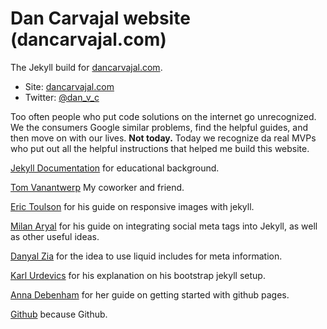 # Dan Carvajal website (dancarvajal.com)


The Jekyll build for [dancarvajal.com](http://dancarvajal.com).

* Site: [dancarvajal.com](http://dancarvajal.com)
* Twitter: [@dan_v_c](http://twitter.com/dan_v_c)

Too often people who put code solutions on the internet go unrecognized. We the consumers Google similar problems, find the helpful guides, and then move on with our lives. **Not today.** Today we recognize da real MVPs who put out all the helpful instructions that helped me build this website.

[Jekyll Documentation](http://jekyllrb.com/docs/home/) for educational background.

[Tom Vanantwerp](http://tomvanantwerp.com/) My coworker and friend.

[Eric Toulson](http://erictoulson.com/2014/01/21/responsive-images-with-jekyll/) for his guide on responsive images with jekyll.

[Milan Aryal](http://milanaryal.com/2015/integrating-social-meta-tags-into-jekyll/) for his guide on integrating social meta tags into Jekyll, as well as other useful ideas.

[Danyal Zia](http://danyalzia.com/2015/03/25/integrating-facebook-open-graph-in-jekyll/) for the idea to use liquid includes for meta information.

[Karl Urdevics](http://kvurd.com/blog/my-jekyll-blog-setup-bootstrap-sass-pygments/) for his explanation on his bootstrap jekyll setup.

[Anna Debenham](http://24ways.org/2013/get-started-with-github-pages/) for her guide on getting started with github pages.

[Github](https://github.com/) because Github.
